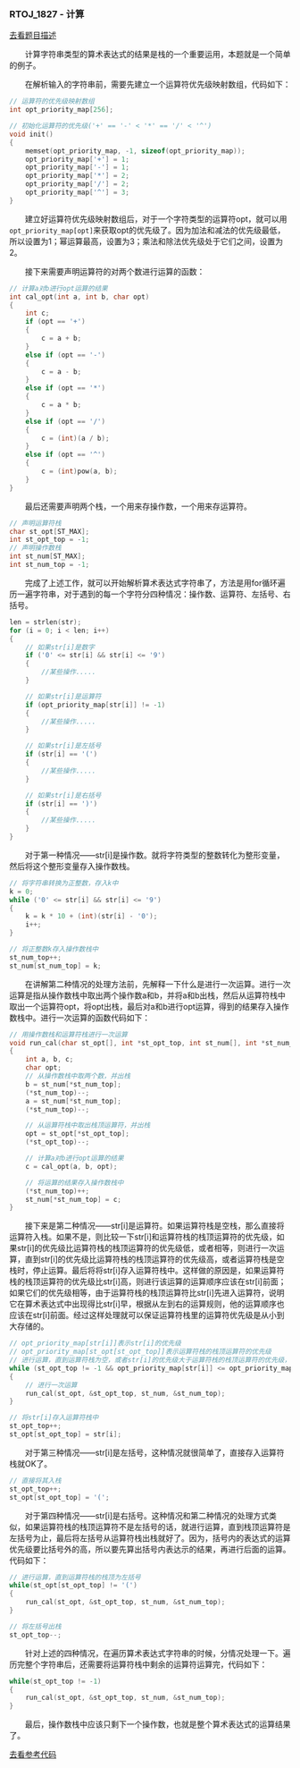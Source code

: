 ### RTOJ_1827 - 计算

[去看题目描述](./description.md)

&emsp;&emsp;计算字符串类型的算术表达式的结果是栈的一个重要运用，本题就是一个简单的例子。

&emsp;&emsp;在解析输入的字符串前，需要先建立一个运算符优先级映射数组，代码如下：

```cpp
// 运算符的优先级映射数组
int opt_priority_map[256];

// 初始化运算符的优先级('+' == '-' < '*' == '/' < '^')
void init()
{
	memset(opt_priority_map, -1, sizeof(opt_priority_map));
	opt_priority_map['+'] = 1;
	opt_priority_map['-'] = 1;
	opt_priority_map['*'] = 2;
	opt_priority_map['/'] = 2;
	opt_priority_map['^'] = 3;
}
```

&emsp;&emsp;建立好运算符优先级映射数组后，对于一个字符类型的运算符opt，就可以用`opt_priority_map[opt]`来获取opt的优先级了。因为加法和减法的优先级最低，所以设置为1；幂运算最高，设置为3；乘法和除法优先级处于它们之间，设置为2。

&emsp;&emsp;接下来需要声明运算符的对两个数进行运算的函数：

```cpp
// 计算a对b进行opt运算的结果
int cal_opt(int a, int b, char opt)
{
	int c;
	if (opt == '+')
	{
		c = a + b;
	}
	else if (opt == '-')
	{
		c = a - b;
	}
	else if (opt == '*')
	{
		c = a * b;
	}
	else if (opt == '/')
	{
		c = (int)(a / b);
	}
	else if (opt == '^')
	{
		c = (int)pow(a, b);
	}
}
```

&emsp;&emsp;最后还需要声明两个栈，一个用来存操作数，一个用来存运算符。

```cpp
// 声明运算符栈
char st_opt[ST_MAX];
int st_opt_top = -1;
// 声明操作数栈
int st_num[ST_MAX];
int st_num_top = -1;
```

&emsp;&emsp;完成了上述工作，就可以开始解析算术表达式字符串了，方法是用for循环遍历一遍字符串，对于遇到的每一个字符分四种情况：操作数、运算符、左括号、右括号。

```cpp
len = strlen(str);
for (i = 0; i < len; i++)
{
	// 如果str[i]是数字
	if ('0' <= str[i] && str[i] <= '9')
	{
		//某些操作.....
	}

	// 如果str[i]是运算符
	if (opt_priority_map[str[i]] != -1)
	{
		//某些操作.....
	}

	// 如果str[i]是左括号
	if (str[i] == '(')
	{
		//某些操作.....
	}

	// 如果str[i]是右括号
	if (str[i] == ')')
	{
		//某些操作.....
	}
}
```

&emsp;&emsp;对于第一种情况——str[i]是操作数。就将字符类型的整数转化为整形变量，然后将这个整形变量存入操作数栈。

```cpp
// 将字符串转换为正整数，存入k中
k = 0;
while ('0' <= str[i] && str[i] <= '9')
{
	k = k * 10 + (int)(str[i] - '0');
	i++;
}

// 将正整数k存入操作数栈中
st_num_top++;
st_num[st_num_top] = k;
```

&emsp;&emsp;在讲解第二种情况的处理方法前，先解释一下什么是进行一次运算。进行一次运算是指从操作数栈中取出两个操作数a和b，并将a和b出栈，然后从运算符栈中取出一个运算符opt，将opt出栈，最后对a和b进行opt运算，得到的结果存入操作数栈中。进行一次运算的函数代码如下：

```cpp
// 用操作数栈和运算符栈进行一次运算
void run_cal(char st_opt[], int *st_opt_top, int st_num[], int *st_num_top)
{
	int a, b, c;
	char opt;
	// 从操作数栈中取两个数，并出栈
	b = st_num[*st_num_top];
	(*st_num_top)--;
	a = st_num[*st_num_top];
	(*st_num_top)--;

	// 从运算符栈中取出栈顶运算符，并出栈
	opt = st_opt[*st_opt_top];
	(*st_opt_top)--;

	// 计算a对b进行opt运算的结果
	c = cal_opt(a, b, opt);

	// 将运算的结果存入操作数栈中
	(*st_num_top)++;
	st_num[*st_num_top] = c;
}
```

&emsp;&emsp;接下来是第二种情况——str[i]是运算符。如果运算符栈是空栈，那么直接将运算符入栈。如果不是，则比较一下str[i]和运算符栈的栈顶运算符的优先级，如果str[i]的优先级比运算符栈的栈顶运算符的优先级低，或者相等，则进行一次运算，直到str[i]的优先级比运算符栈的栈顶运算符的优先级高，或者运算符栈是空栈时，停止运算。最后将将str[i]存入运算符栈中。这样做的原因是，如果运算符栈的栈顶运算符的优先级比str[i]高，则进行该运算的运算顺序应该在str[i]前面；如果它们的优先级相等，由于运算符栈的栈顶运算符比str[i]先进入运算符，说明它在算术表达式中出现得比str[i]早，根据从左到右的运算规则，他的运算顺序也应该在str[i]前面。经过这样处理就可以保证运算符栈里的运算符优先级是从小到大存储的。

```cpp
// opt_priority_map[str[i]]表示str[i]的优先级
// opt_priority_map[st_opt[st_opt_top]]表示运算符栈的栈顶运算符的优先级
// 进行运算，直到运算符栈为空，或者str[i]的优先级大于运算符栈的栈顶运算符的优先级，
while (st_opt_top != -1 && opt_priority_map[str[i]] <= opt_priority_map[st_opt[st_opt_top]])
{
	// 进行一次运算
	run_cal(st_opt, &st_opt_top, st_num, &st_num_top);
}

// 将str[i]存入运算符栈中
st_opt_top++;
st_opt[st_opt_top] = str[i];
```

&emsp;&emsp;对于第三种情况——str[i]是左括号，这种情况就很简单了，直接存入运算符栈就OK了。

```cpp
// 直接将其入栈
st_opt_top++;
st_opt[st_opt_top] = '(';
```

&emsp;&emsp;对于第四种情况——str[i]是右括号。这种情况和第二种情况的处理方式类似，如果运算符栈的栈顶运算符不是左括号的话，就进行运算，直到栈顶运算符是左括号为止，最后将左括号从运算符栈出栈就好了。因为，括号内的表达式的运算优先级要比括号外的高，所以要先算出括号内表达示的结果，再进行后面的运算。代码如下：

```cpp
// 进行运算，直到运算符栈的栈顶为左括号
while(st_opt[st_opt_top] != '(')
{
	run_cal(st_opt, &st_opt_top, st_num, &st_num_top);
}

// 将左括号出栈
st_opt_top--;
```

&emsp;&emsp;针对上述的四种情况，在遍历算术表达式字符串的时候，分情况处理一下。遍历完整个字符串后，还需要将运算符栈中剩余的运算符运算完，代码如下：

```cpp
while(st_opt_top != -1)
{
	run_cal(st_opt, &st_opt_top, st_num, &st_num_top);
}
```

&emsp;&emsp;最后，操作数栈中应该只剩下一个操作数，也就是整个算术表达式的运算结果了。

[去看参考代码](./main.cpp)
